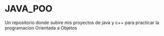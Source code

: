 # JAVA_POO
Un repositorio donde subire mis proyectos de java y c++ para practicar la programacion Orientada a Objetos

